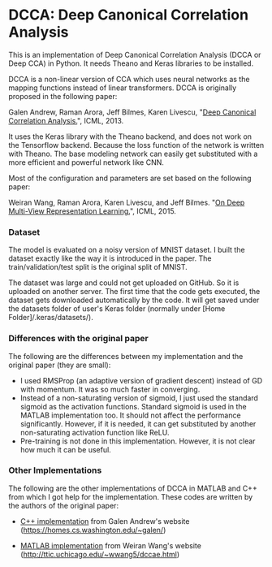# DCCA: Deep Canonical Correlation Analysis

This is an implementation of Deep Canonical Correlation Analysis (DCCA or Deep CCA) in Python. It needs Theano and Keras libraries to be installed.

DCCA is a non-linear version of CCA which uses neural networks as the mapping functions instead of linear transformers. DCCA is originally proposed in the following paper:

Galen Andrew, Raman Arora, Jeff Bilmes, Karen Livescu, "[Deep Canonical Correlation Analysis.](http://www.jmlr.org/proceedings/papers/v28/andrew13.pdf)", ICML, 2013.

It uses the Keras library with the Theano backend, and does not work on the Tensorflow backend. Because the loss function of the network is written with Theano. The base modeling network can easily get substituted with a more efficient and powerful network like CNN.

Most of the configuration and parameters are set based on the following paper:

Weiran Wang, Raman Arora, Karen Livescu, and Jeff Bilmes. "[On Deep Multi-View Representation Learning.](http://proceedings.mlr.press/v37/wangb15.pdf)", ICML, 2015.

### Dataset
The model is evaluated on a noisy version of MNIST dataset. I built the dataset exactly like the way it is introduced in the paper. The train/validation/test split is the original split of MNIST.

The dataset was large and could not get uploaded on GitHub. So it is uploaded on another server. The first time that the code gets executed, the dataset gets downloaded automatically by the code. It will get saved under the datasets folder of user's Keras folder (normally under [Home Folder]/.keras/datasets/).

### Differences with the original paper
The following are the differences between my implementation and the original paper (they are small):

 * I used RMSProp (an adaptive version of gradient descent) instead of GD with momentum. It was so much faster in converging.
 * Instead of a non-saturating version of sigmoid, I just used the standard sigmoid as the activation functions. Standard sigmoid is used in the MATLAB implementation too. It should not affect the performance significantly. However, if it is needed, it can get substituted by another non-saturating activation function like ReLU.
 * Pre-training is not done in this implementation. However, it is not clear how much it can be useful.

### Other Implementations
The following are the other implementations of DCCA in MATLAB and C++ from which I got help for the implementation. These codes are written by the authors of the original paper:

* [C++ implementation](https://homes.cs.washington.edu/~galen/files/dcca.tgz) from Galen Andrew's website (https://homes.cs.washington.edu/~galen/)

* [MATLAB implementation](http://ttic.uchicago.edu/~wwang5/papers/dccae.tgz) from Weiran Wang's website (http://ttic.uchicago.edu/~wwang5/dccae.html)